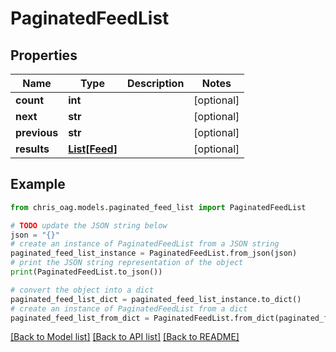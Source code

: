 # PaginatedFeedList


## Properties

Name | Type | Description | Notes
------------ | ------------- | ------------- | -------------
**count** | **int** |  | [optional] 
**next** | **str** |  | [optional] 
**previous** | **str** |  | [optional] 
**results** | [**List[Feed]**](Feed.md) |  | [optional] 

## Example

```python
from chris_oag.models.paginated_feed_list import PaginatedFeedList

# TODO update the JSON string below
json = "{}"
# create an instance of PaginatedFeedList from a JSON string
paginated_feed_list_instance = PaginatedFeedList.from_json(json)
# print the JSON string representation of the object
print(PaginatedFeedList.to_json())

# convert the object into a dict
paginated_feed_list_dict = paginated_feed_list_instance.to_dict()
# create an instance of PaginatedFeedList from a dict
paginated_feed_list_from_dict = PaginatedFeedList.from_dict(paginated_feed_list_dict)
```
[[Back to Model list]](../README.md#documentation-for-models) [[Back to API list]](../README.md#documentation-for-api-endpoints) [[Back to README]](../README.md)


